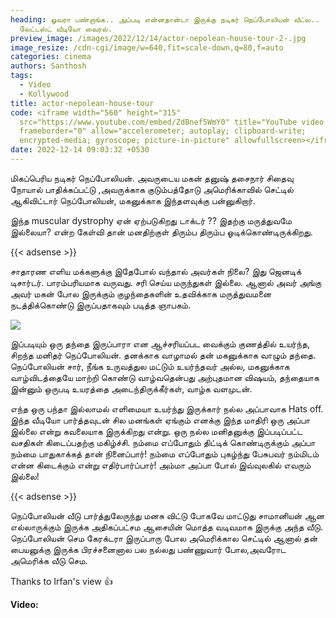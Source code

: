```yaml
---
heading: ஓவரா பண்றாங்க.. அப்படி என்னதான்டா இருக்கு நடிகர் நெப்போலியன் வீட்ல..
  லேட்டஸ்ட் வீடியோ வைரல்.
preview_image: /images/2022/12/14/actor-nepolean-house-tour-2-.jpg
image_resize: /cdn-cgi/image/w=640,fit=scale-down,q=80,f=auto
categories: cinema
authors: Santhosh
tags:
  - Video
  - Kollywood
title: actor-nepolean-house-tour
code: <iframe width="560" height="315"
  src="https://www.youtube.com/embed/ZdBnef5WmY0" title="YouTube video player"
  frameborder="0" allow="accelerometer; autoplay; clipboard-write;
  encrypted-media; gyroscope; picture-in-picture" allowfullscreen></iframe>
date: 2022-12-14 09:03:32 +0530
---
```



மிகப்பெரிய நடிகர் நெப்போலியன். அவருடைய மகன் தனுஷ் தசைநார் சிதைவு நோயால் பாதிக்கப்பட்டு ,அவருக்காக குடும்பத்தோடு அமெரிக்காவில் செட்டில் ஆகிவிட்டார் நெப்போலியன், மகனுக்காக இந்தளவுக்கு பன்னுகிறார்.

இந்த muscular dystrophy ஏன் ஏற்படுகிறது டாக்டர் ??
இதற்கு மருத்துவமே இல்லையா? என்ற கேள்வி தான் மனதிற்குள் திரும்ப திரும்ப ஓடிக்கொண்டிருக்கிறது.

{{< adsense >}}

சாதாரண எளிய மக்களுக்கு இதேபோல் வந்தால் அவர்கள் நிலை? இது ஜெனடிக் டிசார்டர். பாரம்பரியமாக வருவது. சரி செய்ய மருந்துகள் இல்லை. ஆனால் அவர் அங்கு அவர் மகன் போல இருக்கும் குழந்தைகளின் உதவிக்காக மருத்துவமனை நடத்திக்கொண்டு இருப்பதாகவும் படித்த ஞாபகம். 

![](/images/2022/12/14/actor-nepolean-house-tour-1-.jpg)

இப்படியும் ஒரு தந்தை இருப்பாரா என ஆச்சரியப்பட வைக்கும் குணத்தில் உயர்ந்த, சிறந்த மனிதர் நெப்போலியன். தனக்காக வாழாமல் தன் மகனுக்காக வாழும் தந்தை. நெப்போலியன் சார், நீங்க உருவத்துல மட்டும் உயர்ந்தவர் அல்ல, மகனுக்காக வாழ்விடத்தையே மாற்றி கொண்டு வாழ்வதென்பது அற்புதமான விஷயம், தந்தையாக இன்னும் ஒருபடி உயரத்தை அடைந்திருக்கீர்கள், வாழ்க வளமுடன்.

எந்த ஒரு  பந்தா இல்லாமல் எளிமையா உயர்ந்து இருக்கார் நல்ல அப்பாவாக Hats off. இந்த வீடியோ பார்த்தவுடன் சில மனங்கள் ஏங்கும் எனக்கு இந்த மாதிரி ஒரு அப்பா இல்லை என்று கவலையாக இருக்கிறது என்று. ஒரு நல்ல மனிதனுக்கு இப்படிப்பட்ட வசதிகள் கிடைப்பதற்கு மகிழ்ச்சி. நம்மை எப்போதும் திட்டிக் கொண்டிருக்கும் அப்பா நம்மை பாதுகாக்கத் தான் நினைப்பார்! நம்மை எப்போதும் புகழ்ந்து பேசுபவர் நம்மிடம் என்ன கிடைக்கும் என்று எதிர்பார்ப்பார்!  அம்மா அப்பா போல் இவ்வுலகில் எவரும் இல்லை!

{{< adsense >}}

நெப்போலியன் வீடு பார்த்துலேருந்து மனசு விட்டு போகவே மாட்டுது சாமானியன் ஆன எல்லாருக்கும் இருக்க அதிகப்பட்சம ஆசையின் மொத்த வடிவமாக இருக்கு அந்த வீடு. நெப்போலியன் செம கேரக்டரா இருப்பாரு போல அமெரிக்கால செட்டில் ஆனால் தன் பையனுக்கு இருக்க பிரச்சனைனால பல நல்லது பண்ணுவார் போல,அவரோட அமெரிக்க வீடு செம.

Thanks to Irfan's view 👍

**Video:**